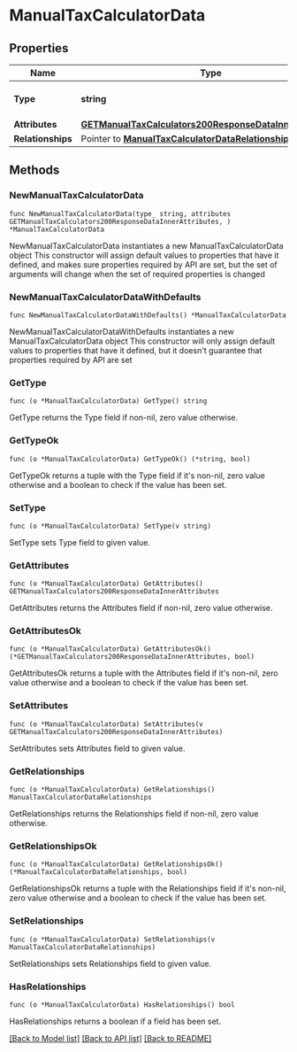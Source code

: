 # ManualTaxCalculatorData

## Properties

Name | Type | Description | Notes
------------ | ------------- | ------------- | -------------
**Type** | **string** | The resource&#39;s type | [default to "manual_tax_calculators"]
**Attributes** | [**GETManualTaxCalculators200ResponseDataInnerAttributes**](GETManualTaxCalculators200ResponseDataInnerAttributes.md) |  | 
**Relationships** | Pointer to [**ManualTaxCalculatorDataRelationships**](ManualTaxCalculatorDataRelationships.md) |  | [optional] 

## Methods

### NewManualTaxCalculatorData

`func NewManualTaxCalculatorData(type_ string, attributes GETManualTaxCalculators200ResponseDataInnerAttributes, ) *ManualTaxCalculatorData`

NewManualTaxCalculatorData instantiates a new ManualTaxCalculatorData object
This constructor will assign default values to properties that have it defined,
and makes sure properties required by API are set, but the set of arguments
will change when the set of required properties is changed

### NewManualTaxCalculatorDataWithDefaults

`func NewManualTaxCalculatorDataWithDefaults() *ManualTaxCalculatorData`

NewManualTaxCalculatorDataWithDefaults instantiates a new ManualTaxCalculatorData object
This constructor will only assign default values to properties that have it defined,
but it doesn't guarantee that properties required by API are set

### GetType

`func (o *ManualTaxCalculatorData) GetType() string`

GetType returns the Type field if non-nil, zero value otherwise.

### GetTypeOk

`func (o *ManualTaxCalculatorData) GetTypeOk() (*string, bool)`

GetTypeOk returns a tuple with the Type field if it's non-nil, zero value otherwise
and a boolean to check if the value has been set.

### SetType

`func (o *ManualTaxCalculatorData) SetType(v string)`

SetType sets Type field to given value.


### GetAttributes

`func (o *ManualTaxCalculatorData) GetAttributes() GETManualTaxCalculators200ResponseDataInnerAttributes`

GetAttributes returns the Attributes field if non-nil, zero value otherwise.

### GetAttributesOk

`func (o *ManualTaxCalculatorData) GetAttributesOk() (*GETManualTaxCalculators200ResponseDataInnerAttributes, bool)`

GetAttributesOk returns a tuple with the Attributes field if it's non-nil, zero value otherwise
and a boolean to check if the value has been set.

### SetAttributes

`func (o *ManualTaxCalculatorData) SetAttributes(v GETManualTaxCalculators200ResponseDataInnerAttributes)`

SetAttributes sets Attributes field to given value.


### GetRelationships

`func (o *ManualTaxCalculatorData) GetRelationships() ManualTaxCalculatorDataRelationships`

GetRelationships returns the Relationships field if non-nil, zero value otherwise.

### GetRelationshipsOk

`func (o *ManualTaxCalculatorData) GetRelationshipsOk() (*ManualTaxCalculatorDataRelationships, bool)`

GetRelationshipsOk returns a tuple with the Relationships field if it's non-nil, zero value otherwise
and a boolean to check if the value has been set.

### SetRelationships

`func (o *ManualTaxCalculatorData) SetRelationships(v ManualTaxCalculatorDataRelationships)`

SetRelationships sets Relationships field to given value.

### HasRelationships

`func (o *ManualTaxCalculatorData) HasRelationships() bool`

HasRelationships returns a boolean if a field has been set.


[[Back to Model list]](../README.md#documentation-for-models) [[Back to API list]](../README.md#documentation-for-api-endpoints) [[Back to README]](../README.md)


